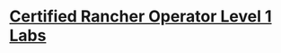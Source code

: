 # [Certified Rancher Operator Level 1 Labs](https://academy.rancher.com/courses/course-v1:RANCHER+K101+2019/about)
